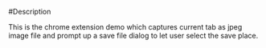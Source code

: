 #Description

This is the chrome extension demo which captures current tab as jpeg image file 
and prompt up a save file dialog to let user select the save place.
